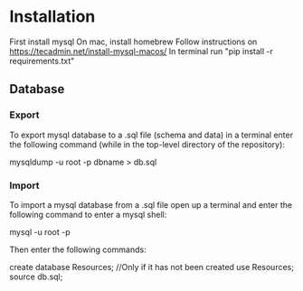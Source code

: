 # Installation
First install mysql
On mac, install homebrew 
Follow instructions on https://tecadmin.net/install-mysql-macos/
In terminal run "pip install -r requirements.txt" 

## Database

### Export 

To export mysql database to a .sql file (schema and data) in a terminal enter the following command (while in the top-level directory of the repository):

mysqldump -u root -p dbname > db.sql

### Import

To import a mysql database from a .sql file open up a terminal and enter the following command to enter a mysql shell:

mysql -u root -p

Then enter the following commands:

create database Resources; //Only if it has not been created
use Resources;
source db.sql;

